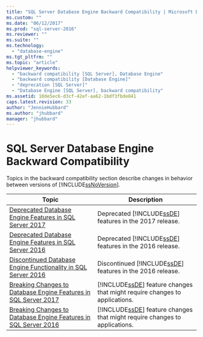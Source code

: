 ```yaml
---
title: "SQL Server Database Engine Backward Compatibility | Microsoft Docs"
ms.custom: ""
ms.date: "06/12/2017"
ms.prod: "sql-server-2016"
ms.reviewer: ""
ms.suite: ""
ms.technology: 
  - "database-engine"
ms.tgt_pltfrm: ""
ms.topic: "article"
helpviewer_keywords: 
  - "backward compatibility [SQL Server], Database Engine"
  - "backward compatibility [Database Engine]"
  - "deprecation [SQL Server]"
  - "Database Engine [SQL Server], backward compatibility"
ms.assetid: 10de5ec6-d3cf-42ef-aa62-1bdf3fbde841
caps.latest.revision: 33
author: "JennieHubbard"
ms.author: "jhubbard"
manager: "jhubbard"
---
```

# SQL Server Database Engine Backward Compatibility
  Topics in the backward compatibility section describe changes in behavior between versions of [!INCLUDE[ssNoVersion](../includes/ssnoversion-md.md)].  
  
|Topic|Description|  
|-----------|-----------------|  
|[Deprecated Database Engine Features in SQL Server 2017](../database-engine/deprecated-database-engine-features-in-sql-server-2017.md)|Deprecated [!INCLUDE[ssDE](../includes/ssde-md.md)] features in the 2017 release.| 
|[Deprecated Database Engine Features in SQL Server 2016](../database-engine/deprecated-database-engine-features-in-sql-server-2016.md)|Deprecated [!INCLUDE[ssDE](../includes/ssde-md.md)] features in the 2016 release.|  
|[Discontinued Database Engine Functionality in SQL Server 2016](../database-engine/discontinued-database-engine-functionality-in-sql-server-2016.md)|Discontinued [!INCLUDE[ssDE](../includes/ssde-md.md)] features in the 2016 release.|  
|[Breaking Changes to Database Engine Features in SQL Server 2017](../database-engine/breaking-changes-to-database-engine-features-in-sql-server-2017.md)|[!INCLUDE[ssDE](../includes/ssde-md.md)] feature changes that might require changes to applications.|  
|[Breaking Changes to Database Engine Features in SQL Server 2016](../database-engine/breaking-changes-to-database-engine-features-in-sql-server-2016.md)|[!INCLUDE[ssDE](../includes/ssde-md.md)] feature changes that might require changes to applications.|  
  
  
